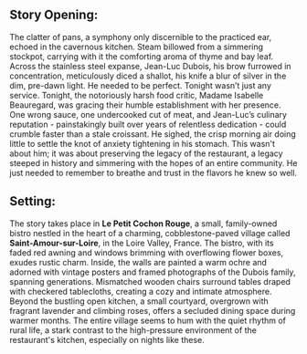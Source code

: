 ## Story Opening:

The clatter of pans, a symphony only discernible to the practiced ear, echoed in the cavernous kitchen. Steam billowed from a simmering stockpot, carrying with it the comforting aroma of thyme and bay leaf. Across the stainless steel expanse, Jean-Luc Dubois, his brow furrowed in concentration, meticulously diced a shallot, his knife a blur of silver in the dim, pre-dawn light. He needed to be perfect. Tonight wasn’t just any service. Tonight, the notoriously harsh food critic, Madame Isabelle Beauregard, was gracing their humble establishment with her presence. One wrong sauce, one undercooked cut of meat, and Jean-Luc’s culinary reputation - painstakingly built over years of relentless dedication - could crumble faster than a stale croissant. He sighed, the crisp morning air doing little to settle the knot of anxiety tightening in his stomach. This wasn't about him; it was about preserving the legacy of the restaurant, a legacy steeped in history and simmering with the hopes of an entire community. He just needed to remember to breathe and trust in the flavors he knew so well.

## Setting:

The story takes place in **Le Petit Cochon Rouge**, a small, family-owned bistro nestled in the heart of a charming, cobblestone-paved village called **Saint-Amour-sur-Loire**, in the Loire Valley, France. The bistro, with its faded red awning and windows brimming with overflowing flower boxes, exudes rustic charm. Inside, the walls are painted a warm ochre and adorned with vintage posters and framed photographs of the Dubois family, spanning generations. Mismatched wooden chairs surround tables draped with checkered tablecloths, creating a cozy and intimate atmosphere. Beyond the bustling open kitchen, a small courtyard, overgrown with fragrant lavender and climbing roses, offers a secluded dining space during warmer months. The entire village seems to hum with the quiet rhythm of rural life, a stark contrast to the high-pressure environment of the restaurant's kitchen, especially on nights like these.
